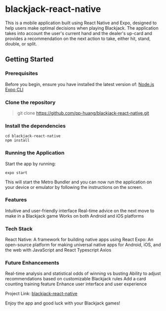 # blackjack-react-native
This is a mobile application built using React Native and Expo, designed to help users make optimal decisions when playing Blackjack. The application takes into account the user's current hand and the dealer's up-card and provides a recommendation on the next action to take, either hit, stand, double, or split.

## Getting Started

### Prerequisites
Before you begin, ensure you have installed the latest version of:
[Node.js](https://nodejs.org/en)
[Expo CLI](https://docs.expo.dev/get-started/installation/)

### Clone the repository
> git clone https://github.com/pp-huang/blackjack-react-native.git

### Install the dependencies
```
cd blackjack-react-native
npm install
```

### Running the Application
Start the app by running:
```
expo start
```
This will start the Metro Bundler and you can now run the application on your device or emulator by following the instructions on the screen.

### Features
Intuitive and user-friendly interface
Real-time advice on the next move to make in a Blackjack game
Works on both Android and iOS platforms

### Tech Stack
React Native: A framework for building native apps using React
Expo: An open-source platform for making universal native apps for Android, iOS, and the web with JavaScript and React
Typescript
Axios

### Future Enhancements
Real-time analysis and statistical odds of winning vs busting
Ability to adjust recommendations based on customizable Blackjack rules
Add a card counting training feature
Enhance user interface and user experience

Project Link: [blackjack-react-native](https://github.com/pp-huang/blackjack-react-native)

Enjoy the app and good luck with your Blackjack games!
